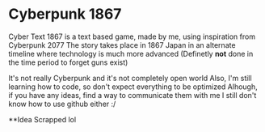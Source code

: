 # Cyberpunk 1867
Cyber Text 1867 is a text based game, made by me, using inspiration from Cyberpunk 2077
The story takes place in 1867 Japan in an alternate timeline where technology is much more advanced
(Definetly **not** done in the time period to forget guns exist)

It's not really Cyberpunk and it's not completely open world
Also, I'm still learning how to code, so don't expect everything to be optimized
Alhough, if you have any ideas, find a way to communicate them with me
I still don't know how to use github either :/

**Idea Scrapped lol
